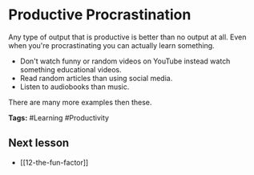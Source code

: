# Productive Procrastination
Any type of output that is productive is better than no output at all. Even when you're procrastinating you can actually learn something. 

- Don't watch funny or random videos on YouTube instead watch something educational videos.
- Read random articles than using social media.
- Listen to audiobooks than music.

There are many more examples then these. 

**Tags:** #Learning #Productivity 

## Next lesson
- [[12-the-fun-factor]]
